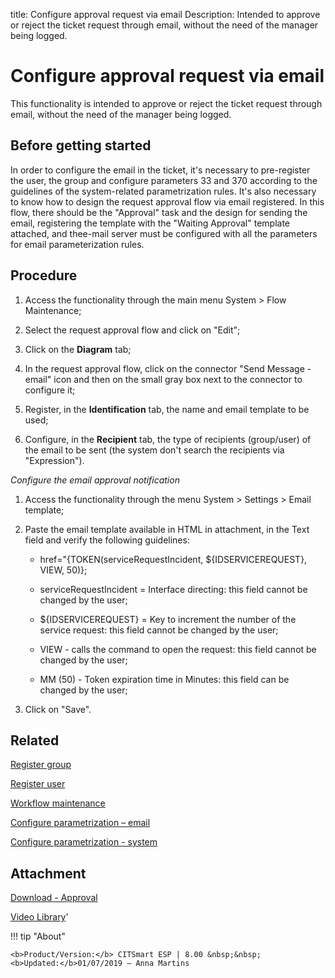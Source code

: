 title: Configure approval request via email
Description: Intended to approve or reject the ticket request through email, without the need of the manager being logged.
# Configure approval request via email
This functionality is intended to approve or reject the ticket request through email, without the need of the manager being logged.

Before getting started
--------------------------

In order to configure the email in the ticket, it's necessary to pre-register
the user, the group and configure parameters 33 and 370 according to the
guidelines of the system-related parametrization rules. It's also necessary to
know how to design the request approval flow via email registered. In this flow,
there should be the "Approval" task and the design for sending the email,
registering the template with the "Waiting Approval" template attached, and
thee-mail server must be configured with all the parameters for email
parameterization rules.

Procedure
-------------

1.  Access the functionality through the main menu System \> Flow Maintenance;

2.  Select the request approval flow and click on "Edit";

3.  Click on the **Diagram** tab;

4.  In the request approval flow, click on the connector "Send Message - email" icon and then on the small gray box next to the connector to configure it;

5.  Register, in the **Identification** tab, the name and email template to be
    used;

6.  Configure, in the **Recipient** tab, the type of recipients (group/user) of
    the email to be sent (the system don't search the recipients via
    "Expression").

*Configure the email approval notification*

1.  Access the functionality through the menu System \> Settings \> Email
    template;

2.  Paste the email template available in HTML in attachment, in the Text field
    and verify the following guidelines:

    - href="{TOKEN(serviceRequestIncident, \${IDSERVICEREQUEST}, VIEW, 50)};

    - serviceRequestIncident = Interface directing: this field cannot be changed
    by the user;

    - \${IDSERVICEREQUEST} = Key to increment the number of the service
    request: this field cannot be changed by the user;

    - VIEW - calls the command to open the request: this field cannot be changed
    by the user;

    - MM (50) - Token expiration time in Minutes: this field can be changed by the
    user;

1.  Click on "Save".

Related
-------

[Register group](/en-us/citsmart-esp-8/initial-settings/access-settings/user/register-groups.html)

[Register user](/en-us/citsmart-esp-8/initial-settings/access-settings/user/users.html)

[Workflow maintenance](/en-us/citsmart-esp-8/platform-administration/flow-maintenance/workflow-maintenance.html)

[Configure parametrization – email](/en-us/citsmart-esp-8/platform-administration/parameters-list/configure-parametrization-email.html)

[Configure parametrization - system](/en-us/citsmart-esp-8/platform-administration/parameters-list/configure-parametrization-system.html)

Attachment
----------
[Download - Approval][1]


<i class='fa fa-youtube-play  fa-2x' style='color:#97ce17;vertical-align: middle;'> </i> [Video Library](https://www.youtube.com/playlist?list=PLB5qK2uzf2RNemh0QXhtOXntvZ6G6o2B_)'

!!! tip "About"

    <b>Product/Version:</b> CITSmart ESP | 8.00 &nbsp;&nbsp;
    <b>Updated:</b>01/07/2019 – Anna Martins


[1]:/en-us/citsmart-esp-8/processes/tickets/images/Approval.docx
